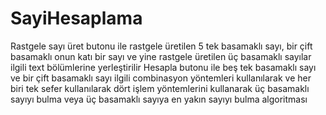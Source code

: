 # SayiHesaplama
  Rastgele sayı üret butonu ile rastgele üretilen 5 tek basamaklı sayı, bir çift basamaklı  onun katı bir sayı ve yine rastgele üretilen üç basamaklı sayılar 
ilgili text bölümlerine yerleştirilir
  Hesapla butonu ile beş tek basamaklı sayı ve bir çift basamaklı sayı ilgili combinasyon yöntemleri kullanılarak ve her biri tek sefer 
kullanılarak dört işlem 
yöntemlerini kullanarak üç basamaklı sayıyı bulma veya üç basamaklı sayıya en yakın sayıyı bulma algoritması
